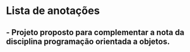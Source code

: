 # Lista de anotações
## - Projeto proposto para complementar a nota da disciplina programação orientada a objetos.
